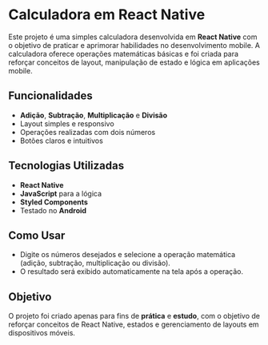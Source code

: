 # Calculadora em React Native

Este projeto é uma simples calculadora desenvolvida em **React Native** com o objetivo de praticar e aprimorar habilidades no desenvolvimento mobile. A calculadora oferece operações matemáticas básicas e foi criada para reforçar conceitos de layout, manipulação de estado e lógica em aplicações mobile.

## Funcionalidades

- **Adição**, **Subtração**, **Multiplicação** e **Divisão**
- Layout simples e responsivo
- Operações realizadas com dois números
- Botões claros e intuitivos

## Tecnologias Utilizadas

- **React Native**
- **JavaScript** para a lógica
- **Styled Components**
- Testado no **Android**

## Como Usar

- Digite os números desejados e selecione a operação matemática (adição, subtração, multiplicação ou divisão).
- O resultado será exibido automaticamente na tela após a operação.

## Objetivo

O projeto foi criado apenas para fins de **prática** e **estudo**, com o objetivo de reforçar conceitos de React Native, estados e gerenciamento de layouts em dispositivos móveis.
